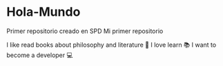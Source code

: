 # Hola-Mundo
Primer repositorio creado en SPD
Mi primer repositorio

I like read books about philosophy and literature 📖
I love learn 📚
I want to become a developer 💻
